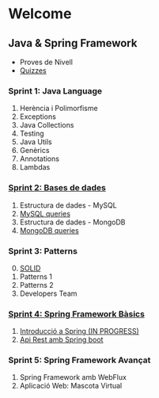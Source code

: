 # Welcome

## Java & Spring Framework
- Proves de Nivell
- [Quizzes](https://github.com/IT-Academy-Back/java-sprint-technical-quizzes)

### Sprint 1: Java Language

1. Herència i Polimorfisme
2. Exceptions
3. Java Collections
4. Testing
5. Java Utils
6. Genèrics
7. Annotations
8. Lambdas

### [Sprint 2: Bases de dades](https://github.com/IT-Academy-Back/S2-Databases_Java)

1. Estructura de dades - MySQL
2. [MySQL queries](https://github.com/IT-Academy-Back/S2-Databases_Java/blob/main/2-SQL_Queries/Tasca%20S2.02.%20MySQL%20queries.md)
3. Estructura de dades - MongoDB
4. [MongoDB queries](https://github.com/IT-Academy-Back/S2.4-MongoDB-Evaluator)

### Sprint 3: Patterns
0. [SOLID](https://github.com/IT-Academy-Back/S3-SOLID-JAVA)
1. Patterns 1
2. Patterns 2
3. Developers Team

### [Sprint 4: Spring Framework Bàsics](https://github.com/IT-Academy-Back/S4-Spring)
1. [Introducció a Spring (IN PROGRESS)](https://github.com/IT-Academy-Back/S4-Spring/blob/main/1-Spring_Intro/S4-01-Intro_Spring_Boot.md)
2. [Api Rest amb Spring boot](https://github.com/IT-Academy-Back/S4-Spring/blob/main/2-Spring_CRUD/S4-02-Api_Rest_amb%20Spring_boot.md)

### Sprint 5: Spring Framework Avançat
1. Spring Framework amb WebFlux
2. Aplicació Web: Mascota Virtual
